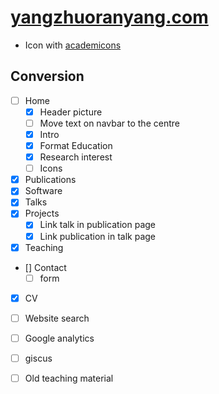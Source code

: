 # [yangzhuoranyang.com](https://yangzhuoranyang.com)


- Icon with [academicons](http://blog.schochastics.net/post/academicons-my-first-quarto-extension/)

## Conversion

- [ ] Home
   - [x] Header picture
   - [ ] Move text on navbar to the centre
   - [x] Intro
   - [x] Format Education
   - [x] Research interest
   - [ ] Icons
- [x] Publications
- [x] Software
- [x] Talks
- [x] Projects
   - [x] Link talk in publication page
   - [x] Link publication in talk page
- [x] Teaching
- [] Contact
   - [ ] form
- [x] CV
- [ ] Website search
- [ ] Google analytics
- [ ] giscus
- [ ] Old teaching material

